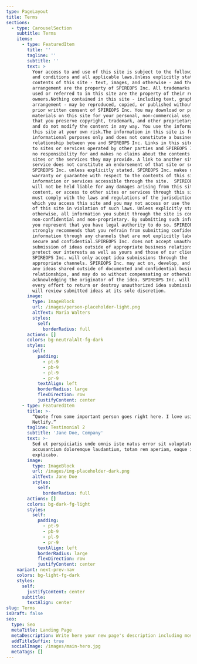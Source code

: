 ```yaml
---
type: PageLayout
title: Terms
sections:
  - type: CarouselSection
    subtitle: Terms
    items:
      - type: FeaturedItem
        title: ''
        tagline: ''
        subtitle: ''
        text: >
          Your access to and use of this site is subject to the following terms
          and conditions and all applicable laws.Unless explicitly stated, all
          contents of this site - text, images, and otherwise - and their
          arrangement are the property of SPIREOPS Inc. All trademarks and logos
          used or referred to in this site are the property of their respective
          owners.Nothing contained in this site - including text, graphics, and
          arrangement - may be reproduced, copied, or published without the
          prior written consent of SPIREOPS Inc. You may download or print the
          materials on this site for your personal, non-commercial use, provided
          that you preserve copyright, trademark, and other proprietary notices
          and do not modify the content in any way. You use the information on
          this site at your own risk.The information in this site is for
          informational purposes only and does not constitute a business
          relationship between you and SPIREOPS Inc. Links in this site may lead
          to sites or services operated by other parties and SPIREOPS Inc. takes
          no responsibility for and makes no claims about the contents of those
          sites or the services they may provide. A link to another site or
          service does not constitute an endorsement of that site or service by
          SPIREOPS Inc. unless explicitly stated. SPIREOPS Inc. makes no
          warranty or guarantee with respect to the contents of this site or any
          information or services accessible through the site.  SPIREOPS Inc.
          will not be held liable for any damages arising from this site, its
          content, or access to other sites or services through this site.You
          must comply with the laws and regulations of the jurisdiction from
          which you access this site and you may not access or use the content
          of this site in violation of such laws. Unless explicitly stated
          otherwise, all information you submit through the site is considered
          non-confidential and non-proprietary. By submitting such information,
          you represent that you have legal authority to do so. SPIREOPS Inc.
          strongly recommends that you refrain from submitting confidential
          information through any channels that are not explicitly labeled
          secure and confidential.SPIREOPS Inc. does not accept unauthorized
          submission of ideas outside of appropriate business relationships. To
          protect our interests as well as yours and those of our clients,
          SPIREOPS Inc. will only accept idea submissions through the
          appropriate channels. SPIREOPS Inc. may act on, develop, and publish
          any ideas shared outside of documented and confidential business
          relationships, and may do so without compensating or otherwise
          acknowledging the originator of the idea. SPIREOPS Inc. will make
          every effort to return or destroy unauthorized idea submissions but
          will review submitted ideas at its sole discretion.
        image:
          type: ImageBlock
          url: /images/person-placeholder-light.png
          altText: Maria Walters
          styles:
            self:
              borderRadius: full
        actions: []
        colors: bg-neutralAlt-fg-dark
        styles:
          self:
            padding:
              - pt-9
              - pb-9
              - pl-9
              - pr-9
            textAlign: left
            borderRadius: large
            flexDirection: row
            justifyContent: center
      - type: FeaturedItem
        title: >-
          “Quote from some important person goes right here. I love using
          Netlify.”
        tagline: Testimonial 2
        subtitle: 'Jane Doe, Company'
        text: >-
          Sed ut perspiciatis unde omnis iste natus error sit voluptatem
          accusantium doloremque laudantium, totam rem aperiam, eaque ipsa quae.
          explicabo.
        image:
          type: ImageBlock
          url: /images/img-placeholder-dark.png
          altText: Jane Doe
          styles:
            self:
              borderRadius: full
        actions: []
        colors: bg-dark-fg-light
        styles:
          self:
            padding:
              - pt-9
              - pb-9
              - pl-9
              - pr-9
            textAlign: left
            borderRadius: large
            flexDirection: row
            justifyContent: center
    variant: next-prev-nav
    colors: bg-light-fg-dark
    styles:
      self:
        justifyContent: center
      subtitle:
        textAlign: center
slug: Terms
isDraft: false
seo:
  type: Seo
  metaTitle: Landing Page
  metaDescription: Write here your new page's description including most relevant keywords.
  addTitleSuffix: true
  socialImage: /images/main-hero.jpg
  metaTags: []
---
```

